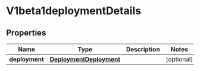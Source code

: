 # V1beta1deploymentDetails

## Properties
Name | Type | Description | Notes
------------ | ------------- | ------------- | -------------
**deployment** | [**DeploymentDeployment**](DeploymentDeployment.md) |  |  [optional]
